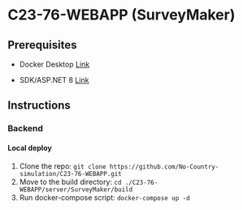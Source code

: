 # C23-76-WEBAPP (SurveyMaker)

## Prerequisites
- Docker Desktop [Link](https://docs.docker.com/desktop/setup/install/windows-install/)

- SDK/ASP.NET 8 [Link](https://dotnet.microsoft.com/en-us/download/dotnet/8.0)

## Instructions
### Backend
#### Local deploy
1) Clone the repo: `git clone https://github.com/No-Country-simulation/C23-76-WEBAPP.git`
2) Move to the build directory: `cd ./C23-76-WEBAPP/server/SurveyMaker/build`
3) Run docker-compose script: `docker-compose up -d`